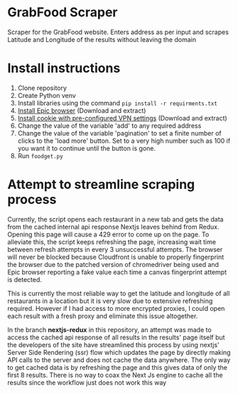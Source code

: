 # GrabFood Scraper
Scraper for the GrabFood website. Enters address as per input and scrapes Latitude and Longitude of the results without leaving the domain

# Install instructions
1. Clone repository
2. Create Python venv
3. Install libraries using the command `pip install -r requirments.txt`
4. [Install Epic browser](https://www.mediafire.com/file/enmuh6ndt2iozkw/epic-bin.zip/file) (Download and extract)
5. [Install cookie with pre-configured VPN settings](https://www.mediafire.com/file/bu2tej14r1g251u/epic-proxies.zip/file) (Download and extract)
6. Change the value of the variable 'add' to any required address
7. Change the value of the variable 'pagination' to set a finite number of clicks to the 'load more' button. Set to a very high number such as 100 if you want it to continue until the button is gone.
8. Run `foodget.py`

# Attempt to streamline scraping process
Currently, the script opens each restaurant in a new tab and gets the data from the cached internal api response Nextjs leaves behind from Redux. Opening this page will cause a 429 error to come up on the page. To alleviate this, the script keeps refreshing the page, increasing wait time between refresh attempts in every 3 unsuccessful attempts. The browser will never be blocked because Cloudfront is unable to properly fingerprint the browser due to the patched version of chromedriver being used and Epic browser reporting a fake value each time a canvas fingerprint attempt is detected. 

This is currently the most reliable way to get the latitude and longitude of all restaurants in a location but it is very slow due to extensive refreshing required. However if I had access to more encrypted proxies, I could open each result with a fresh proxy and eliminate this issue altogether. 

In the branch **nextjs-redux** in this repository, an attempt was made to access the cached api response of all results in the results' page itself but the developers of the site have streamlined this process by using nextjs' Server Side Rendering (ssr) flow which updates the page by directly making API calls to the server and does not cache the data anywhere. The only way to get cached data is by refreshing the page and this gives data of only the first 8 results. There is no way to coax the Next Js engine to cache all the results since the workflow just does not work this way 
